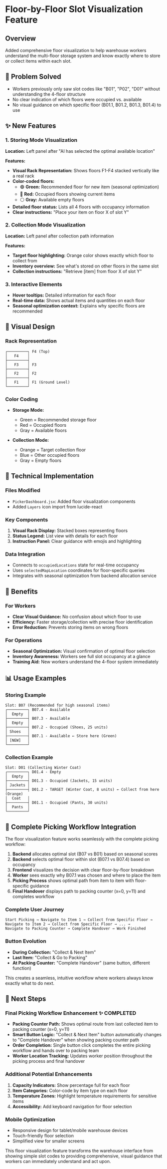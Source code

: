 # Floor-by-Floor Slot Visualization Feature

## Overview
Added comprehensive floor visualization to help warehouse workers understand the multi-floor storage system and know exactly where to store or collect items within each slot.

## 🎯 Problem Solved
- Workers previously only saw slot codes like "B01", "P02", "D01" without understanding the 4-floor structure
- No clear indication of which floors were occupied vs. available
- No visual guidance on which specific floor (B01.1, B01.2, B01.3, B01.4) to use

## ✨ New Features

### 1. Storing Mode Visualization
**Location:** Left panel after "AI has selected the optimal available location"

**Features:**
- **Visual Rack Representation:** Shows floors F1-F4 stacked vertically like a real rack
- **Color-coded floors:**
  - 🟢 **Green:** Recommended floor for new item (seasonal optimization)
  - 🔴 **Red:** Occupied floors showing current items
  - ⚪ **Gray:** Available empty floors
- **Detailed floor status:** Lists all 4 floors with occupancy information
- **Clear instructions:** "Place your item on floor X of slot Y"

### 2. Collection Mode Visualization
**Location:** Left panel after collection path information

**Features:**
- **Target floor highlighting:** Orange color shows exactly which floor to collect from
- **Inventory overview:** See what's stored on other floors in the same slot
- **Collection instructions:** "Retrieve [item] from floor X of slot Y"

### 3. Interactive Elements
- **Hover tooltips:** Detailed information for each floor
- **Real-time data:** Shows actual items and quantities on each floor
- **Seasonal optimization context:** Explains why specific floors are recommended

## 🎨 Visual Design

### Rack Representation
```
┌─────────┐ F4 (Top)
│   F4    │
├─────────┤
│   F3    │ F3  
├─────────┤
│   F2    │ F2
├─────────┤
│   F1    │ F1 (Ground Level)
└─────────┘
```

### Color Coding
- **Storage Mode:**
  - Green = Recommended storage floor
  - Red = Occupied floors
  - Gray = Available floors

- **Collection Mode:**
  - Orange = Target collection floor  
  - Blue = Other occupied floors
  - Gray = Empty floors

## 🔧 Technical Implementation

### Files Modified
- `PickerDashboard.jsx`: Added floor visualization components
- Added `Layers` icon import from lucide-react

### Key Components
1. **Visual Rack Display:** Stacked boxes representing floors
2. **Status Legend:** List view with details for each floor
3. **Instruction Panel:** Clear guidance with emojis and highlighting

### Data Integration
- Connects to `occupiedLocations` state for real-time occupancy
- Uses `selectedMapLocation` coordinates for floor-specific queries
- Integrates with seasonal optimization from backend allocation service

## 🚀 Benefits

### For Workers
- **Clear Visual Guidance:** No confusion about which floor to use
- **Efficiency:** Faster storage/collection with precise floor identification
- **Error Reduction:** Prevents storing items on wrong floors

### For Operations
- **Seasonal Optimization:** Visual confirmation of optimal floor selection
- **Inventory Awareness:** Workers see full slot occupancy at a glance
- **Training Aid:** New workers understand the 4-floor system immediately

## 📊 Usage Examples

### Storing Example
```
Slot: B07 (Recommended for high seasonal items)
┌─────────┐ B07.4 - Available
│  Empty  │
├─────────┤ B07.3 - Available  
│  Empty  │
├─────────┤ B07.2 - Occupied (Shoes, 25 units)
│ Shoes   │
├─────────┤ B07.1 - Available ← Store here (Green)
│ [NEW]   │
└─────────┘
```

### Collection Example
```
Slot: D01 (Collecting Winter Coat)
┌─────────┐ D01.4 - Empty
│  Empty  │
├─────────┤ D01.3 - Occupied (Jackets, 15 units)
│ Jackets │
├─────────┤ D01.2 - TARGET (Winter Coat, 8 units) ← Collect from here (Orange)
│  Coat   │
├─────────┤ D01.1 - Occupied (Pants, 30 units)
│  Pants  │
└─────────┘
```

## 🔄 Complete Picking Workflow Integration

The floor visualization feature works seamlessly with the complete picking workflow:

1. **Backend** allocates optimal slot (B07 vs B01) based on seasonal scores
2. **Backend** selects optimal floor within slot (B07.1 vs B07.4) based on occupancy
3. **Frontend** visualizes the decision with clear floor-by-floor breakdown
4. **Worker** sees exactly why B07.1 was chosen and where to place the item
5. **Picking Process** shows optimal path from item to item with floor-specific guidance
6. **Final Handover** displays path to packing counter (x=0, y=11) and completes workflow

### Complete User Journey
```
Start Picking → Navigate to Item 1 → Collect from Specific Floor → 
Navigate to Item 2 → Collect from Specific Floor → ... → 
Navigate to Packing Counter → Complete Handover → Work Finished
```

### Button Evolution
- **During Collection:** "Collect & Next Item" 
- **Last Item:** "Collect & Go to Packing"
- **At Packing Counter:** "Complete Handover" (same button, different function)

This creates a seamless, intuitive workflow where workers always know exactly what to do next.

## 🎯 Next Steps

### Final Picking Workflow Enhancement ✨ COMPLETED
- **Packing Counter Path:** Shows optimal route from last collected item to packing counter (x=0, y=11)
- **Smart Button Logic:** "Collect & Next Item" button automatically changes to "Complete Handover" when showing packing counter path
- **Order Completion:** Single button click completes the entire picking workflow and hands over to packing team
- **Worker Location Tracking:** Updates worker position throughout the picking process and final handover

### Additional Potential Enhancements
1. **Capacity Indicators:** Show percentage full for each floor
2. **Item Categories:** Color-code by item type on each floor
3. **Temperature Zones:** Highlight temperature requirements for sensitive items
4. **Accessibility:** Add keyboard navigation for floor selection

### Mobile Optimization
- Responsive design for tablet/mobile warehouse devices
- Touch-friendly floor selection
- Simplified view for smaller screens

This floor visualization feature transforms the warehouse interface from showing simple slot codes to providing comprehensive, visual guidance that workers can immediately understand and act upon.
